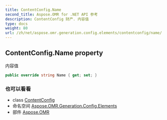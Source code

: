 ```yaml
---
title: ContentConfig.Name
second_title: Aspose.OMR for .NET API 参考
description: ContentConfig 财产. 内容值
type: docs
weight: 80
url: /zh/net/aspose.omr.generation.config.elements/contentconfig/name/
---
```

## ContentConfig.Name property

内容值

```csharp
public override string Name { get; set; }
```

### 也可以看看

* class [ContentConfig](../)
* 命名空间 [Aspose.OMR.Generation.Config.Elements](../../contentconfig/)
* 部件 [Aspose.OMR](../../../)


